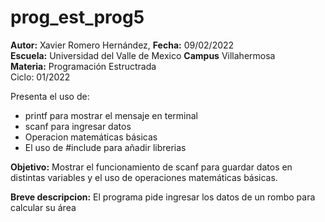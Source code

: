 # prog_est_prog5
<p><b>Autor:</b> Xavier Romero Hernández, <b>Fecha:</b> 09/02/2022 <br>
  <b>Escuela:</b> Universidad del Valle de Mexico <b>Campus</b> Villahermosa<br>
  <b>Materia:</b> Programación Estructrada<br>
Ciclo: 01/2022</p>

<p>
Presenta el uso de:
  <ul>
    <li>printf para mostrar el mensaje en terminal</li>
    <li>scanf para ingresar datos</li>
    <li>Operacion matemáticas básicas</li>
    <li>El uso de #include para añadir librerias</li>
  </ul>
</p>

<b>Objetivo:</b> Mostrar el funcionamiento de scanf para guardar datos en distintas variables y el uso de operaciones matemáticas básicas.

<p><b>Breve descripcion:</b>
El programa pide ingresar los datos de un rombo para calcular su área
</p>
